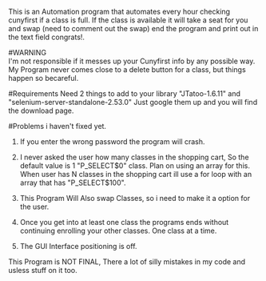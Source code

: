 This is an Automation program that automates every hour checking cunyfirst if a class is full. If the class is available 
it will take a seat for you and swap (need to comment out the swap) end the program and print out in the text field congrats!.

#WARNING  
I'm not responsible if it messes up your Cunyfirst info by any possible way. My Program never comes close to 
a delete button for a class, but things happen so becareful.

#Requirements
Need 2 things to add to your library "JTatoo-1.6.11" and "selenium-server-standalone-2.53.0" Just google them up and you will 
find the download page.

#Problems i haven't fixed yet.

1. If you enter the wrong password the program will crash.

2. I never asked the user how many classes in the shopping cart, So the default value is 1 "P_SELECT$0" class. Plan on using an array for this. When user
has N classes in the shopping cart ill use a for loop with an array that has "P_SELECT$100".

3. This Program Will Also swap Classes, so i need to make it a option for the user.

4. Once you get into at least one class the programs ends without continuing enrolling your other classes. One class at a time.

5. The GUI Interface positioning is off.

This Program is NOT FINAL, There a lot of silly mistakes in my code and usless stuff on it too.
